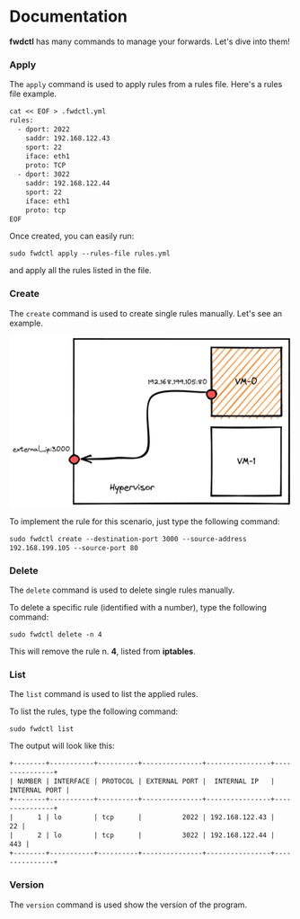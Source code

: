 # Documentation

**fwdctl** has many commands to manage your forwards. Let's dive into them!

### Apply

The `apply` command is used to apply rules from a rules file. Here's a rules file example.

```shell
cat << EOF > .fwdctl.yml
rules:
  - dport: 2022
    saddr: 192.168.122.43
    sport: 22
    iface: eth1
    proto: TCP
  - dport: 3022
    saddr: 192.168.122.44
    sport: 22
    iface: eth1
    proto: tcp
EOF
```

Once created, you can easily run:

```shell
sudo fwdctl apply --rules-file rules.yml
```

and apply all the rules listed in the file.

### Create

The `create` command is used to create single rules manually. Let's see an example.

![](../fwdctl-example.png)

To implement the rule for this scenario, just type the following command:

```shell
sudo fwdctl create --destination-port 3000 --source-address 192.168.199.105 --source-port 80
```

### Delete

The `delete` command is used to delete single rules manually.

To delete a specific rule (identified with a number), type the following command:

```shell
sudo fwdctl delete -n 4
```

This will remove the rule n. **4**, listed from **iptables**.

### List

The `list` command is used to list the applied rules.

To list the rules, type the following command:

```shell
sudo fwdctl list
```

The output will look like this:

```shell
+--------+-----------+----------+---------------+----------------+---------------+
| NUMBER | INTERFACE | PROTOCOL | EXTERNAL PORT |  INTERNAL IP   | INTERNAL PORT |
+--------+-----------+----------+---------------+----------------+---------------+
|      1 | lo        | tcp      |          2022 | 192.168.122.43 |            22 |
|      2 | lo        | tcp      |          3022 | 192.168.122.44 |           443 |
+--------+-----------+----------+---------------+----------------+---------------+
```

### Version

The `version` command is used show the version of the program.